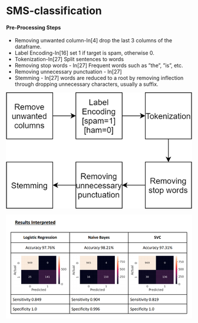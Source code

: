 # SMS-classification

#### Pre-Processing Steps

- Removing unwanted column-In[4] drop the last 3 columns of the dataframe.
- Label Encoding-In[16] set 1 if target is spam, otherwise 0.
- Tokenization-In[27] Split sentences to words
- Removing stop words - In[27] Frequent words such as ”the”, ”is”, etc.
- Removing unnecessary punctuation - In[27]
- Stemming - In[27] words are reduced to a root by removing inflection through dropping unnecessary characters, usually a suffix.

![](https://github.com/chamara96/SMS-classification/blob/main/pre-process.png)

![](https://github.com/chamara96/SMS-classification/blob/main/results.png)
